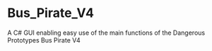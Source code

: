 Bus_Pirate_V4
=============

A C# GUI enabling easy use of the main functions of the Dangerous Prototypes Bus Pirate V4

